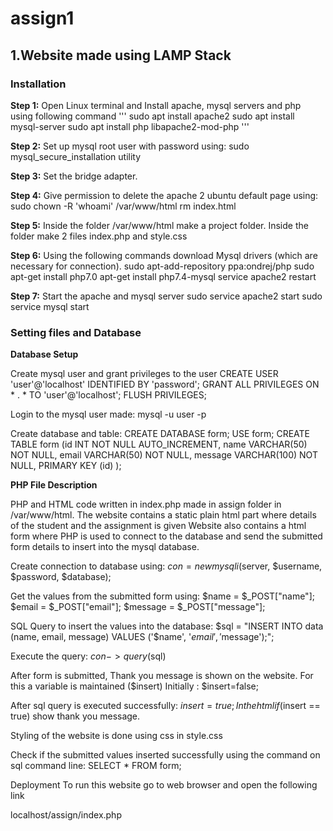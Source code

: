 # assign1

## **1.Website made using LAMP Stack**

### Installation
**Step 1:** Open Linux terminal and Install apache, mysql servers and php using following command
'''
sudo apt install apache2
sudo apt install mysql-server
sudo apt install php libapache2-mod-php
'''

**Step 2:** Set up mysql root user with password using:
sudo mysql_secure_installation utility 

**Step 3:** Set the bridge adapter.

**Step 4:** Give permission to delete the apache 2 ubuntu default page using:
sudo chown -R 'whoami' /var/www/html
rm index.html 

**Step 5:** Inside the folder /var/www/html make a project folder. Inside the folder make 2 files index.php and style.css

**Step 6:** Using the following commands download Mysql drivers (which are necessary for connection).
sudo apt-add-repository ppa:ondrej/php
sudo apt-get install php7.0
apt-get install php7.4-mysql
service apache2 restart

**Step 7:** Start the apache and mysql server
sudo service apache2 start 
sudo service mysql start

### **Setting files and Database**

**Database Setup**

Create mysql user and grant privileges to the user
CREATE USER 'user'@'localhost' IDENTIFIED BY 'password';
GRANT ALL PRIVILEGES ON * . * TO 'user'@'localhost';
FLUSH PRIVILEGES; 

Login to the mysql user made:
mysql -u user -p 

Create database and table:
CREATE DATABASE form;
USE form;
CREATE TABLE form 
    (id INT NOT NULL AUTO_INCREMENT, 
    name VARCHAR(50) NOT NULL, 
    email VARCHAR(50) NOT NULL, 
    message VARCHAR(100) NOT NULL,
    PRIMARY KEY (id)
    );
    
**PHP File Description**

PHP and HTML code written in index.php made in assign folder in /var/www/html. The website contains a static plain html part where details of the student and the assignment is given Website also contains a html form where PHP is used to connect to the database and send the submitted form details to insert into the mysql database.

Create connection to database using:
$con = new mysqli($server, $username, $password, $database);

Get the values from the submitted form using:
$name = $_POST["name"];
$email = $_POST["email"];
$message = $_POST["message"];

SQL Query to insert the values into the database:
$sql = "INSERT INTO data (name, email, message) VALUES ('$name', '$email', '$message');";

Execute the query:
$con->query($sql)

After form is submitted, Thank you message is shown on the website.
For this a variable is maintained ($insert) Initially : $insert=false;

After sql query is executed successfully: $insert=true;
In the html if($insert == true) show thank you message.

Styling of the website is done using css in style.css

Check if the submitted values inserted successfully using the command on sql command line: SELECT * FROM form;

Deployment
To run this website go to web browser and open the following link

  localhost/assign/index.php
